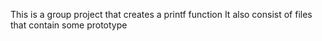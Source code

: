 This is a group project that creates a printf function
It also consist of files that contain some prototype 
